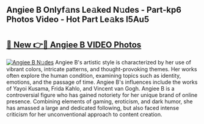 ## Angiee B Onlyf𝚊ns Le𝚊ked N𝚞des - Part-kp6 Photos Video - Hot Part Le𝚊ks I5Au5

# <h2><a href="http://ac38322.deff.icu/?id=Angiee+B">🔗 New 👉🔴 Angiee B VIDEO Photos</a></h2>

[![Angiee B N𝚞des](https://i.imgur.com/rIISA9y.gif)](http://ac38322.deff.icu/?id=Angiee+B)
Angiee B's artistic style is characterized by her use of vibrant colors, intricate patterns, and thought-provoking themes. Her works often explore the human condition, examining topics such as identity, emotions, and the passage of time. Angiee B's influences include the works of Yayoi Kusama, Frida Kahlo, and Vincent van Gogh. Angiee B is a controversial figure who has gained notoriety for her unique brand of online presence. Combining elements of gaming, eroticism, and dark humor, she has amassed a large and dedicated following, but also faced intense criticism for her unconventional approach to content creation.

